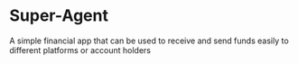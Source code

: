 # Super-Agent
A simple financial app that can be used to receive and send funds 
easily to different platforms or account holders
